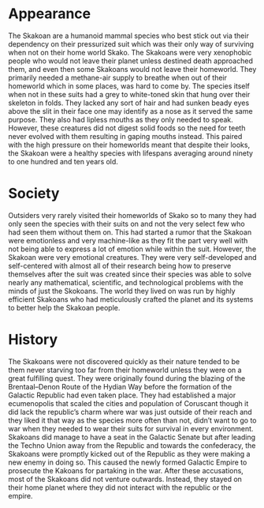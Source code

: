 # Appearance

The Skakoan are a humanoid mammal species who best stick out via their dependency on their pressurized suit which was their only way of surviving when not on their home world Skako.
The Skakoans were very xenophobic people who would not leave their planet unless destined death approached them, and even then some Skakoans would not leave their homeworld.
They primarily needed a methane-air supply to breathe when out of their homeworld which in some places, was hard to come by.
The species itself when not in these suits had a grey to white-toned skin that hung over their skeleton in folds.
They lacked any sort of hair and had sunken beady eyes above the slit in their face one may identify as a nose as it served the same purpose.
They also had lipless mouths as they only needed to speak.
However, these creatures did not digest solid foods so the need for teeth never evolved with them resulting in gaping mouths instead.
This paired with the high pressure on their homeworlds meant that despite their looks, the Skakoan were a healthy species with lifespans averaging around ninety to one hundred and ten years old.

# Society

Outsiders very rarely visited their homeworlds of Skako so to many they had only seen the species with their suits on and not the very select few who had seen them without them on.
This had started a rumor that the Skakoan were emotionless and very machine-like as they fit the part very well with not being able to express a lot of emotion while within the suit.
However, the Skakoan were very emotional creatures.
They were very self-developed and self-centered with almost all of their research being how to preserve themselves after the suit was created since their species was able to solve nearly any mathematical, scientific, and technological problems with the minds of just the Skokoans.
The world they lived on was run by highly efficient Skakoans who had meticulously crafted the planet and its systems to better help the Skakoan people.

# History

The Skakoans were not discovered quickly as their nature tended to be them never starving too far from their homeworld unless they were on a great fulfilling quest.
They were originally found during the blazing of the Brentaal–Denon Route of the Hydian Way before the formation of the Galactic Republic had even taken place.
They had established a major ecumenopolis that scaled the cities and population of Coruscant though it did lack the republic’s charm where war was just outside of their reach and they liked it that way as the species more often than not, didn’t want to go to war when they needed to wear their suits for survival in every environment.
Skakoans did manage to have a seat in the Galactic Senate but after leading the Techno Union away from the Republic and towards the confederacy, the Skakoans were promptly kicked out of the Republic as they were making a new enemy in doing so.
This caused the newly formed Galactic Empire to prosecute the Kakoans for partaking in the war.
After these accusations, most of the Skakoans did not venture outwards.
Instead, they stayed on their home planet where they did not interact with the republic or the empire.
